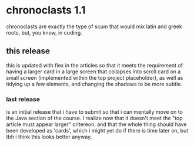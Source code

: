 # chronoclasts 1.1
chronoclasts are exactly the type of scum that would mix latin and greek roots, but, you know, in coding.

## this release
this is updated with flex in the articles so that it meets the requirement of having a larger card in a large screen that collapses into scroll card on a small screen (implemented within the top project placeholder), as well as tidying up a few elements, and changing the shadows to be more subtle. 

### last release
is an initial release that i have to submit so that i can mentally move on to the Java section of the course. I realize now that it doesn't meet the "top article must appear larger" critereon, and that the whole thing should have been developed as 'cards', which i might yet do if there is time later on, but tbh i think this looks better anyway. 
